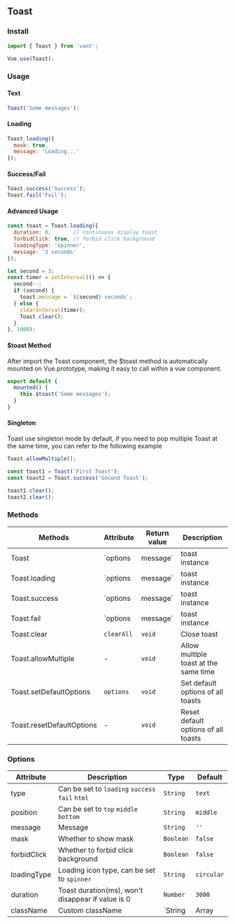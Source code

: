 ## Toast

### Install

```javascript
import { Toast } from 'vant';

Vue.use(Toast);
```

### Usage

#### Text

```javascript
Toast('Some messages');
```


#### Loading

```javascript
Toast.loading({
  mask: true,
  message: 'Loading...'
});
```


#### Success/Fail

```javascript
Toast.success('Success');
Toast.fail('Fail');
```


#### Advanced Usage

```javascript
const toast = Toast.loading({
  duration: 0,       // continuous display toast
  forbidClick: true, // forbid click background
  loadingType: 'spinner',
  message: '3 seconds'
});

let second = 3;
const timer = setInterval(() => {
  second--;
  if (second) {
    toast.message = `${second} seconds`;
  } else {
    clearInterval(timer);
    Toast.clear();
  }
}, 1000);
```

#### $toast Method
After import the Toast component, the $toast method is automatically mounted on Vue.prototype, making it easy to call within a vue component.

```js
export default {
  mounted() {
    this.$toast('Some messages');
  }
}
```

#### Singleton
Toast use singleton mode by default, if you need to pop multiple Toast at the same time, you can refer to the following example

```js
Toast.allowMultiple();

const toast1 = Toast('First Toast');
const toast2 = Toast.success('Second Toast');

toast1.clear();
toast2.clear();
```

### Methods

| Methods | Attribute | Return value | Description |
|------|------|------|------|
| Toast | `options | message` | toast instance | Show toast |
| Toast.loading | `options | message` | toast instance | Show loading toast |
| Toast.success | `options | message` | toast instance | Show success toast |
| Toast.fail | `options | message` | toast instance | Show fail toast |
| Toast.clear | `clearAll` | `void` | Close toast |
| Toast.allowMultiple | - | `void` | Allow multlple toast at the same time |
| Toast.setDefaultOptions | `options` | `void` | Set default options of all toasts |
| Toast.resetDefaultOptions | - | `void` | Reset default options of all toasts |

### Options

| Attribute | Description | Type | Default |
|------|------|------|------|
| type | Can be set to `loading` `success` `fail` `html` | `String` | `text` |
| position | Can be set to `top` `middle` `bottom` | `String` | `middle` |
| message | Message | `String` | `''` |
| mask | Whether to show mask | `Boolean` | `false` |
| forbidClick | Whether to forbid click background | `Boolean` | `false` |
| loadingType | Loading icon type, can be set to `spinner` | `String` | `circular` |
| duration | Toast duration(ms), won't disappear if value is 0 | `Number` | `3000` |
| className | Custom className | `String | Array | Object` | - |
